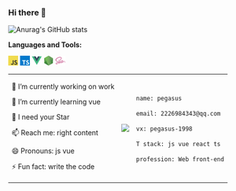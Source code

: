 


### Hi there 👋

<!--
**pegasus-1998/pegasus-1998** is a ✨ _special_ ✨ repository because its `README.md` (this file) appears on your GitHub profile.

Here are some ideas to get you started:

- 🔭 I’m currently working on ...
- 🌱 I’m currently learning ...
- 👯 I’m looking to collaborate on ...
- 🤔 I’m looking for help with ...
- 💬 Ask me about ...
- 📫 How to reach me: ...
- 😄 Pronouns: ...
- ⚡ Fun fact: ...
-->
![Anurag's GitHub stats](https://github-readme-stats.vercel.app/api?username=pegasus-1998&theme=cobalt&show_icons=true)

**Languages and Tools:**  

<code><img height="20" src="https://raw.githubusercontent.com/github/explore/80688e429a7d4ef2fca1e82350fe8e3517d3494d/topics/javascript/javascript.png"></code>
<code><img height="20" src="https://raw.githubusercontent.com/github/explore/80688e429a7d4ef2fca1e82350fe8e3517d3494d/topics/typescript/typescript.png"></code>
<code><img height="20" src="https://raw.githubusercontent.com/github/explore/5c058a388828bb5fde0bcafd4bc867b5bb3f26f3/topics/vue/vue.png"></code>
<code><img height="20" src="https://raw.githubusercontent.com/github/explore/5c058a388828bb5fde0bcafd4bc867b5bb3f26f3/topics/nodejs/nodejs.png"></code>
 <code><img height="20" src="https://raw.githubusercontent.com/github/explore/5c058a388828bb5fde0bcafd4bc867b5bb3f26f3/topics/sass/sass.png"></code>
 
<table>
  <tr>
    <td>
      <p>🔭 I’m currently working on work</p>
      <p>🌱 I’m currently learning vue</p>
      <p>🤔 I need your Star</p>
      <p>📫 Reach me: right content</p>
      <p>😄 Pronouns: js vue</p>
      <p>⚡ Fun fact: write the code</p>
    </td>
    <td>
      <a href="https://github.com/pegasus-1998/github-readme-stats">
        <img align="right" src="https://github-readme-stats.vercel.app/api/top-langs/?username=pegasus-1998&layout=compact&hide_border=true"/>
      </a>
    </td>
    <td>
     <p><code>name: pegasus</code></p>
     <p><code>email: 2226984343@qq.com</code></p>
     <p><code>vx: pegasus-1998</code></p>
     <p><code>T stack: js vue react ts</code></p>
     <p><code>profession: Web front-end</code></p>
    </td>
  </tr>
</table>





